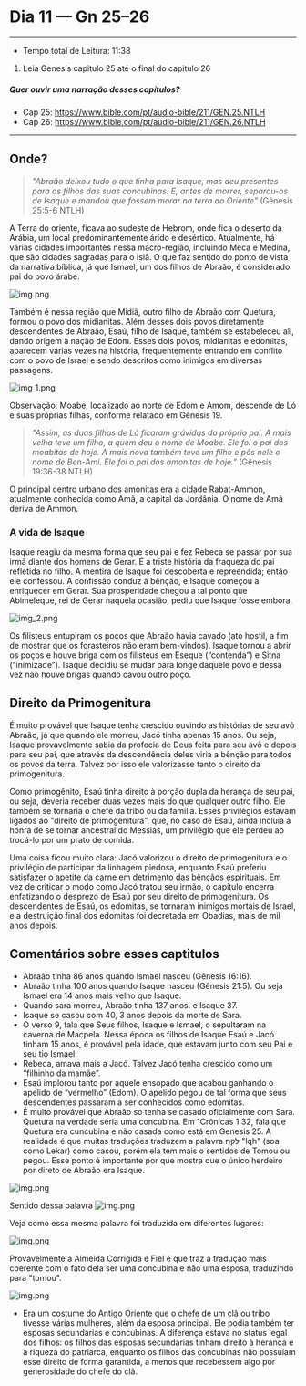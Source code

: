# Dia 11 — Gn 25–26

--- 

- Tempo total de Leitura: 11:38

1. Leia Genesis capitulo 25 até o final do capitulo 26

##### Quer ouvir uma narração desses capítulos?

- Cap 25: https://www.bible.com/pt/audio-bible/211/GEN.25.NTLH
- Cap 26: https://www.bible.com/pt/audio-bible/211/GEN.26.NTLH

---

## Onde?


> *"Abraão deixou tudo o que tinha para Isaque, mas deu presentes para os filhos das suas concubinas. E, antes de morrer, separou-os de Isaque e mandou que fossem morar na terra do Oriente"* (Gênesis 25:5-6 NTLH)

A Terra do oriente, ficava ao sudeste de Hebrom, onde fica o deserto da Arábia, um local predominantemente árido e desértico. Atualmente, há várias cidades importantes nessa macro-região, incluindo Meca e Medina, que são cidades sagradas para o Islã. O que faz sentido do ponto de vista da narrativa bíblica, já que Ismael, um dos filhos de Abraão, é considerado pai do povo árabe. 

![img.png](img.png)

Também é nessa região que Midiã, outro filho de Abraão com Quetura, formou o povo dos midianitas. Além desses dois povos diretamente descendentes de Abraão, Esaú, filho de Isaque, também se estabeleceu ali, dando origem à nação de Edom. Esses dois povos, midianitas e edomitas, aparecem várias vezes na história, frequentemente entrando em conflito com o povo de Israel e sendo descritos como inimigos em diversas passagens.

![img_1.png](../images/img_15.png)

Observação: Moabe, localizado ao norte de Edom e Amom, descende de Ló e suas próprias filhas, conforme relatado em Gênesis 19.

> *"Assim, as duas filhas de Ló ficaram grávidas do próprio pai. A mais velha teve um filho, a quem deu o nome de Moabe. Ele foi o pai dos moabitas de hoje. A mais nova também teve um filho e pôs nele o nome de Ben-Ami. Ele foi o pai dos amonitas de hoje."* (Gênesis 19:36-38 NTLH)

O principal centro urbano dos amonitas era a cidade Rabat-Ammon, atualmente conhecida como Amã, a capital da Jordânia. O nome de Amã deriva de Ammon.

### A vida de Isaque

Isaque reagiu da mesma forma que seu pai e fez Rebeca se passar por sua irmã diante dos homens de Gerar. É a triste história da fraqueza do pai refletida no filho. A mentira de Isaque foi descoberta e repreendida; então ele confessou. A confissão conduz à bênção, e Isaque começou a enriquecer em Gerar. Sua prosperidade chegou a tal ponto que Abimeleque, rei de Gerar naquela ocasião, pediu que Isaque fosse embora.

![img_2.png](../images/img_16.png)

Os filisteus entupiram os poços que Abraão havia cavado (ato hostil, a fim de mostrar que os forasteiros não eram bem-vindos). Isaque tornou a abrir os poços e houve briga com os filisteus em Eseque (“contenda”) e Sitna (“inimizade”). Isaque decidiu se mudar para longe daquele povo e dessa vez não houve brigas quando cavou outro poço.

## Direito da Primogenitura

É muito provável que Isaque tenha crescido ouvindo as histórias de seu avô Abraão, já que quando ele morreu, Jacó tinha apenas 15 anos. Ou seja, Isaque provavelmente sabia da profecia de Deus feita para seu avô e depois para seu pai, que através da descendência deles viria a bênção para todos os povos da terra. Talvez por isso ele valorizasse tanto o direito da primogenitura.

Como primogênito, Esaú tinha direito à porção dupla da herança de seu pai, ou seja, deveria receber duas vezes mais do que qualquer outro filho. Ele também se tornaria o chefe da tribo ou da família. Esses privilégios estavam ligados ao "direito de primogenitura", que, no caso de Esaú, ainda incluía a honra de se tornar ancestral do Messias, um privilégio que ele perdeu ao trocá-lo por um prato de comida.

Uma coisa ficou muito clara: Jacó valorizou o direito de primogenitura e o privilégio de participar da linhagem piedosa, enquanto Esaú preferiu satisfazer o apetite da carne em detrimento das bênçãos espirituais. Em vez de criticar o modo como Jacó tratou seu irmão, o capítulo encerra enfatizando o desprezo de Esaú por seu direito de primogenitura. Os descendentes de Esaú, os edomitas, se tornaram inimigos mortais de Israel, e a destruição final dos edomitas foi decretada em Obadias, mais de mil anos depois.

## Comentários sobre esses captitulos

- Abraão tinha 86 anos quando Ismael nasceu (Gênesis 16:16).
- Abraão tinha 100 anos quando Isaque nasceu (Gênesis 21:5). Ou seja Ismael era 14 anos mais velho que Isaque.
- Quando sara morreu, Abraão tinha 137 anos. e Isaque 37.
- Isaque se casou com 40, 3 anos depois da morte de Sara.
- O verso 9, fala que Seus filhos, Isaque e Ismael, o sepultaram na caverna de Macpela. Nessa época os filhos de Isaque Esaú e Jacó tinham 15 anos, é provável pela idade, que estavam junto com seu Pai e seu tio Ismael.
- Rebeca, amava mais a Jacó. Talvez Jacó tenha crescido como um “filhinho da mamãe”.
- Esaú implorou tanto por aquele ensopado que acabou ganhando o apelido de “vermelho” (Edom). O apelido pegou de tal forma que seus descendentes passaram a ser conhecidos como edomitas.
- É muito provável que Abraão so tenha se casado oficialmente com Sara. Quetura na verdade seria uma concubina. Em 1Crônicas 1:32, fala que Quetura era cuncubina e não casada como está em Genesis 25. A realidade é que muitas traduções traduzem a palavra לקח "lqh" (soa como Lekar) como casou, porém ela tem mais o sentidos de Tomou ou pegou. Esse ponto é importante por que mostra que o único herdeiro por direto de Abraão era Isaque.

![img.png](../images/img_lqh_3.png)

Sentido dessa palavra
![img.png](../images/img_lekach.png)

Veja como essa mesma palavra foi traduzida em diferentes lugares:

![img.png](../images/img_lekach_2.png)

Provavelmente a Almeida Corrigida e Fiel é que traz a tradução mais coerente com o fato dela ser uma concubina e não uma esposa, traduzindo para "tomou".

![img.png](../images/img12.png)

- Era um costume do Antigo Oriente que o chefe de um clã ou tribo tivesse várias mulheres, além da esposa principal. Ele podia também ter esposas secundárias e concubinas. A diferença estava no status legal dos filhos: os filhos das esposas secundárias tinham direito à herança e à riqueza do patriarca, enquanto os filhos das concubinas não possuíam esse direito de forma garantida, a menos que recebessem algo por generosidade do chefe do clã.